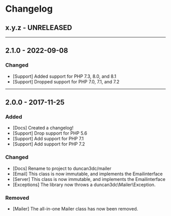 Changelog
=========

## x.y.z - UNRELEASED

--------

## 2.1.0 - 2022-09-08

### Changed

* [Support] Added support for PHP 7.3, 8.0, and 8.1
* [Support] Dropped support for PHP 7.0, 7.1, and 7.2

--------

## 2.0.0 - 2017-11-25

### Added

* [Docs] Created a changelog!
* [Support] Drop support for PHP 5.6
* [Support] Add support for PHP 7.1
* [Support] Add support for PHP 7.2

### Changed

* [Docs] Rename to project to duncan3dc/mailer
* [Email] This class is now immutable, and implements the Emailinterface
* [Server] This class is now immutable, and implements the Emailinterface
* [Exceptions] The library now throws a duncan3dc\Mailer\Exception.

### Removed

* [Mailer] The all-in-one Mailer class has now been removed.
